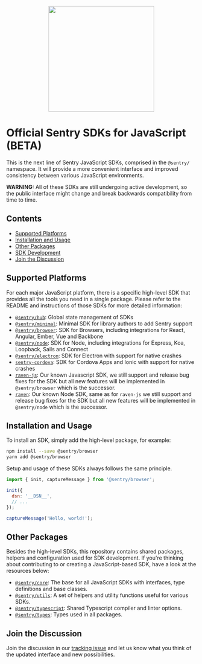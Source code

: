 <p align="center">
  <a href="https://sentry.io" target="_blank" align="center">
    <img src="https://sentry-brand.storage.googleapis.com/sentry-logo-black.png" width="280">
  </a>
  <br />
</p>

# Official Sentry SDKs for JavaScript (BETA)

This is the next line of Sentry JavaScript SDKs, comprised in the `@sentry/` namespace. It will provide a more
convenient interface and improved consistency between various JavaScript environments.

**WARNING:** All of these SDKs are still undergoing active development, so the public interface might change and break
backwards compatibility from time to time.

## Contents

- [Supported Platforms](#supported-platforms)
- [Installation and Usage](#installation-and-usage)
- [Other Packages](#other-packages)
- [SDK Development](#sdk-development)
- [Join the Discussion](#join-the-discussion)

## Supported Platforms

For each major JavaScript platform, there is a specific high-level SDK that provides all the tools you need in a single
package. Please refer to the README and instructions of those SDKs for more detailed information:

- [`@sentry/hub`](https://github.com/getsentry/raven-js/tree/master/packages/hub): Global state management of SDKs
- [`@sentry/minimal`](https://github.com/getsentry/raven-js/tree/master/packages/minimal): Minimal SDK for library
  authors to add Sentry support
- [`@sentry/browser`](https://github.com/getsentry/raven-js/tree/master/packages/browser): SDK for Browsers, including
  integrations for React, Angular, Ember, Vue and Backbone
- [`@sentry/node`](https://github.com/getsentry/raven-js/tree/master/packages/node): SDK for Node, including
  integrations for Express, Koa, Loopback, Sails and Connect
- [`@sentry/electron`](https://github.com/getsentry/sentry-electron): SDK for Electron with support for native crashes
- [`sentry-cordova`](https://github.com/getsentry/sentry-cordova): SDK for Cordova Apps and Ionic with support for
  native crashes
- [`raven-js`](https://github.com/getsentry/raven-js/tree/master/packages/raven-js): Our known Javascript SDK, we still
  support and release bug fixes for the SDK but all new features will be implemented in `@sentry/browser` which is the
  successor.
- [`raven`](https://github.com/getsentry/raven-js/tree/master/packages/raven-js): Our known Node SDK, same as for
  `raven-js` we still support and release bug fixes for the SDK but all new features will be implemented in
  `@sentry/node` which is the successor.

## Installation and Usage

To install an SDK, simply add the high-level package, for example:

```sh
npm install --save @sentry/browser
yarn add @sentry/browser
```

Setup and usage of these SDKs always follows the same principle.

```javascript
import { init, captureMessage } from '@sentry/browser';

init({
  dsn: '__DSN__',
  // ...
});

captureMessage('Hello, world!');
```

## Other Packages

Besides the high-level SDKs, this repository contains shared packages, helpers and configuration used for SDK
development. If you're thinking about contributing to or creating a JavaScript-based SDK, have a look at the resources
below:

- [`@sentry/core`](https://github.com/getsentry/raven-js/tree/master/packages/core): The base for all JavaScript SDKs
  with interfaces, type definitions and base classes.
- [`@sentry/utils`](https://github.com/getsentry/raven-js/tree/master/packages/utils): A set of helpers and utility
  functions useful for various SDKs.
- [`@sentry/typescript`](https://github.com/getsentry/raven-js/tree/master/packages/typescript): Shared Typescript
  compiler and linter options.
- [`@sentry/types`](https://github.com/getsentry/raven-js/tree/master/packages/types): Types used in all packages.

## Join the Discussion

Join the discussion in our [tracking issue](https://github.com/getsentry/raven-js/issues/1281) and let us know what you
think of the updated interface and new possibilities.
